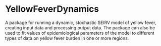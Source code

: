 # YellowFeverDynamics
 A package for running a dynamic, stochastic SEIRV model of yellow fever, creating input data and processing output data.     The package can also be used to fit values of epidemiological parameters of the model to different types of data on yellow fever burden in one or more regions.
